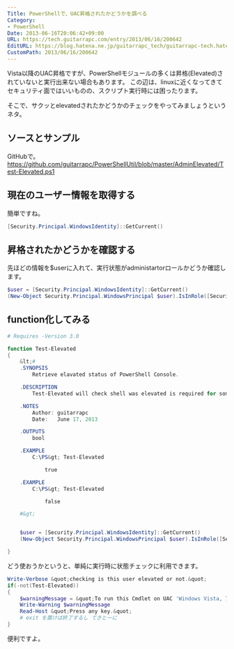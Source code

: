 ```yaml
---
Title: PowerShellで、UAC昇格されたかどうかを調べる
Category:
- PowerShell
Date: 2013-06-16T20:06:42+09:00
URL: https://tech.guitarrapc.com/entry/2013/06/16/200642
EditURL: https://blog.hatena.ne.jp/guitarrapc_tech/guitarrapc-tech.hatenablog.com/atom/entry/11696248318757675746
CustomPath: 2013/06/16/200642
---
```


Vista以降のUAC昇格ですが、PowerShellモジュールの多くは昇格(Elevated)されていないと実行出来ない場合もあります。
この辺は、linuxに近くなってきてセキュリティ面ではいいものの、スクリプト実行時には困ったります。

そこで、サクッとelevatedされたかどうかのチェックをやってみましょうというネタ。



## ソースとサンプル
GitHubで。
https://github.com/guitarrapc/PowerShellUtil/blob/master/AdminElevated/Test-Elevated.ps1

## 現在のユーザー情報を取得する
簡単ですね。
```ps1
[Security.Principal.WindowsIdentity]::GetCurrent()
```


## 昇格されたかどうかを確認する
先ほどの情報を$userに入れて、実行状態がadministartorロールかどうか確認します。
```ps1
$user = [Security.Principal.WindowsIdentity]::GetCurrent()
(New-Object Security.Principal.WindowsPrincipal $user).IsInRole([Security.Principal.WindowsBuiltinRole]::Administrator)
```


## function化してみる
```ps1
# Requires -Version 3.0

function Test-Elevated
{
	&lt;#
	.SYNOPSIS
		Retrieve elavated status of PowerShell Console.

	.DESCRIPTION
		Test-Elevated will check shell was elevated is required for some operations access to system folder, files and objects.

	.NOTES
		Author: guitarrapc
		Date:   June 17, 2013

	.OUTPUTS
		bool

	.EXAMPLE
		C:\PS&gt; Test-Elevated

			true

	.EXAMPLE
		C:\PS&gt; Test-Elevated

			false

	#&gt;


	$user = [Security.Principal.WindowsIdentity]::GetCurrent()
	(New-Object Security.Principal.WindowsPrincipal $user).IsInRole([Security.Principal.WindowsBuiltinRole]::Administrator)

}
```



どう使おうかというと、単純に実行時に状態チェックに利用できます。
```ps1
Write-Verbose &quot;checking is this user elevated or not.&quot;
if(-not(Test-Elevated))
{
	$warningMessage = &quot;To run this Cmdlet on UAC 'Windows Vista, 7, 8, Windows Server 2008, 2008 R2, 2012 and later versions of Windows' must start an elevated PowerShell console.&quot;
	Write-Warning $warningMessage
	Read-Host &quot;Press any key.&quot;
	# exit を置けば終了するし てきとーに
}
```


便利ですよ。
